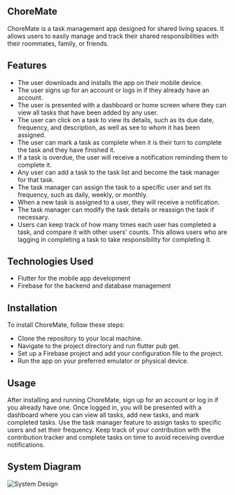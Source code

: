 ## ChoreMate
ChoreMate is a task management app designed for shared living spaces. It allows users to easily manage and track their shared responsibilities with their roommates, family, or friends.

## Features
- The user downloads and installs the app on their mobile device.
- The user signs up for an account or logs in if they already have an account.
- The user is presented with a dashboard or home screen where they can view all tasks that have been added by any user.
- The user can click on a task to view its details, such as its due date, frequency, and description, as well as see to whom it has been assigned.
- The user can mark a task as complete when it is their turn to complete the task and they have finished it.
- If a task is overdue, the user will receive a notification reminding them to complete it.
- Any user can add a task to the task list and become the task manager for that task.
- The task manager can assign the task to a specific user and set its frequency, such as daily, weekly, or monthly.
- When a new task is assigned to a user, they will receive a notification.
- The task manager can modify the task details or reassign the task if necessary.
- Users can keep track of how many times each user has completed a task, and compare it with other users' counts. This allows users who are lagging in completing a task to take responsibility for completing it.


## Technologies Used
- Flutter for the mobile app development
- Firebase for the backend and database management

## Installation
To install ChoreMate, follow these steps:

- Clone the repository to your local machine.
- Navigate to the project directory and run flutter pub get.
- Set up a Firebase project and add your configuration file to the project.
- Run the app on your preferred emulator or physical device.

## Usage
After installing and running ChoreMate, sign up for an account or log in if you already have one. Once logged in, you will be presented with a dashboard where you can view all tasks, add new tasks, and mark completed tasks. Use the task manager feature to assign tasks to specific users and set their frequency. Keep track of your contribution with the contribution tracker and complete tasks on time to avoid receiving overdue notifications.


## System Diagram
![System Design](https://user-images.githubusercontent.com/75989502/236199947-a97326d7-19e2-4c2c-8dc9-06690105a998.png)

